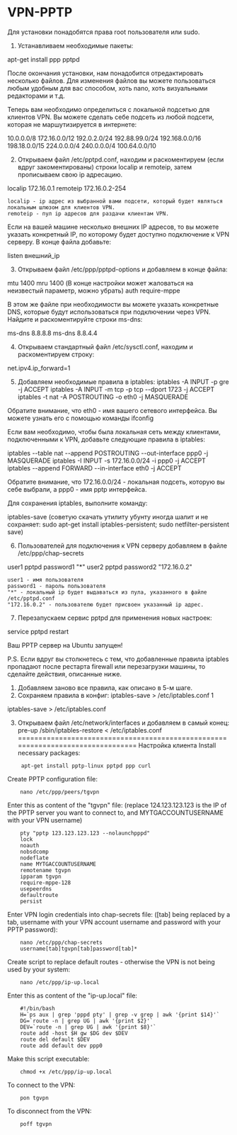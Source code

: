 # VPN-PPTP
Для установки понадобятся права root пользователя или sudo.

1. Устанавливаем необходимые пакеты:

apt-get install ppp pptpd

После окончания установки, нам понадобится отредактировать несколько файлов. Для изменения файлов вы можете пользоваться любым удобным для вас способом, хоть nano, хоть визуальными редакторами и т.д.

Теперь вам необходимо определиться с локальной подсетью для клиентов VPN. Вы можете сделать себе подсеть из любой подсети, которая не маршутизируется в интернете:

10.0.0.0/8
172.16.0.0/12
192.0.2.0/24
192.88.99.0/24
192.168.0.0/16
198.18.0.0/15
224.0.0.0/4
240.0.0.0/4
100.64.0.0/10

2. Открываем файл /etc/pptpd.conf, находим и раскоментируем (если вдруг закоментированы) строки localip и remoteip, затем прописываем свою ip адресацию.

localip 172.16.0.1
remoteip 172.16.0.2-254

    localip - ip адрес из выбранной вами подсети, который будет являться локальным шлюзом для клиентов VPN.
    remoteip - пул ip адресов для раздачи клиентам VPN.

Если на вашей машине несколько внешних IP адресов, то вы можете указать конкретный IP, по которому будет доступно подключение к VPN серверу. В конце файла добавьте:
	
listen внешний_ip

3. Открываем файл /etc/ppp/pptpd-options и добавляем в конце файла:
	
mtu 1400
mru 1400 (В конце настройки может жаловаться на неизвестый параметр, можно убрать)
auth
require-mppe

В этом же файле при необходимости вы можете указать конкретные DNS, которые будут использоваться при подключении через VPN. Найдите и раскоментируйте строки ms-dns:

ms-dns 8.8.8.8
ms-dns 8.8.4.4

4. Открываем стандартный файл /etc/sysctl.conf, находим и раскоментируем строку:
	
net.ipv4.ip_forward=1

5. Добавляем необходимые правила в iptables:
iptables -A INPUT -p gre -j ACCEPT
iptables -A INPUT -m tcp -p tcp --dport 1723 -j ACCEPT
iptables -t nat -A POSTROUTING -o eth0 -j MASQUERADE

Обратите внимание, что eth0 - имя вашего сетевого интерфейса. Вы можете узнать его с помощью команды ifconfig

Если вам необходимо, чтобы была локальная сеть между клиентами, подключенными к VPN, добавьте следующие правила в iptables:

	
iptables --table nat --append POSTROUTING --out-interface ppp0 -j MASQUERADE
iptables -I INPUT -s 172.16.0.0/24 -i ppp0 -j ACCEPT
iptables --append FORWARD --in-interface eth0 -j ACCEPT

Обратите внимание, что 172.16.0.0/24 - локальная подсеть, которую вы себе выбрали, а ppp0 - имя pptp интерфейса.

Для сохранения iptables, выполните команду:
	
iptables-save (советую скачать утилиту убунту иногда шалит и не сохраняет: sudo apt-get install iptables-persistent; sudo netfilter-persistent save)

6. Пользователей для подключения к VPN серверу добавляем в файле /etc/ppp/chap-secrets
	
user1	pptpd	password1	"*"
user2	pptpd	password2	"172.16.0.2"

    user1 - имя пользователя
    password1 - пароль пользователя
    "*" - локальный ip будет выдаваться из пула, указанного в файле /etc/pptpd.conf
    "172.16.0.2" - пользователю будет присвоен указанный ip адрес.

7. Перезапускаем сервис pptpd для применения новых настроек:
	
service pptpd restart

Ваш PPTP сервер на Ubuntu запущен!

P.S. Если вдруг вы столкнетесь с тем, что добавленные правила iptables пропадают после рестарта firewall или перезагрузки машины, то сделайте действия, описанные ниже.

1. Добавляем заново все правила, как описано в 5-м шаге.
2. Сохраняем правила в конфиг:
iptables-save > /etc/iptables.conf
1
	
iptables-save > /etc/iptables.conf

3. Открываем файл /etc/network/interfaces и добавляем в самый конец:
pre-up /sbin/iptables-restore < /etc/iptables.conf
================================================================================
Настройка клиента
Install necessary packages:

		apt-get install pptp-linux pptpd ppp curl

Create PPTP configuration file:

		nano /etc/ppp/peers/tgvpn

Enter this as content of the "tgvpn" file:
(replace 124.123.123.123 is the IP of the PPTP server you want to connect to, and MYTGACCOUNTUSERNAME with your VPN username)

		pty "pptp 123.123.123.123 --nolaunchpppd"
		lock
		noauth
		nobsdcomp
		nodeflate
		name MYTGACCOUNTUSERNAME
		remotename tgvpn
		ipparam tgvpn
		require-mppe-128
		usepeerdns
		defaultroute
		persist

Enter VPN login credentials into chap-secrets file:
([tab] being replaced by a tab, username with your VPN account username and password with your PPTP password):

		nano /etc/ppp/chap-secrets
		username[tab]tgvpn[tab]password[tab]*

Create script to replace default routes - otherwise the VPN is not being used by your system:

		nano /etc/ppp/ip-up.local

Enter this as content of the "ip-up.local" file:

		#!/bin/bash
		H=`ps aux | grep 'pppd pty' | grep -v grep | awk '{print $14}'`
		DG=`route -n | grep UG | awk '{print $2}'`
		DEV=`route -n | grep UG | awk '{print $8}'`
		route add -host $H gw $DG dev $DEV
		route del default $DEV
		route add default dev ppp0

Make this script executable:

		chmod +x /etc/ppp/ip-up.local

To connect to the VPN:

		pon tgvpn

To disconnect from the VPN:

		poff tgvpn
